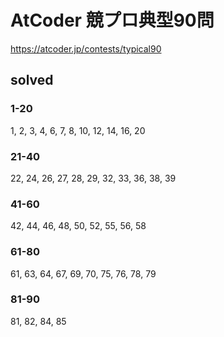 # AtCoder 競プロ典型90問

https://atcoder.jp/contests/typical90

## solved
### 1-20
1, 2, 3, 4, 6, 7, 8, 10, 12, 14, 16, 20

### 21-40
22, 24, 26, 27, 28, 29, 32, 33, 36, 38, 39

### 41-60
42, 44, 46, 48, 50, 52, 55, 56, 58

### 61-80
61, 63, 64, 67, 69, 70, 75, 76, 78, 79

### 81-90
81, 82, 84, 85
